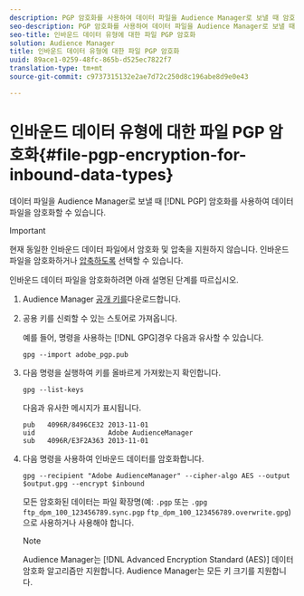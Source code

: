 ```yaml
---
description: PGP 암호화를 사용하여 데이터 파일을 Audience Manager로 보낼 때 암호화할 수 있습니다.
seo-description: PGP 암호화를 사용하여 데이터 파일을 Audience Manager로 보낼 때 암호화할 수 있습니다.
seo-title: 인바운드 데이터 유형에 대한 파일 PGP 암호화
solution: Audience Manager
title: 인바운드 데이터 유형에 대한 파일 PGP 암호화
uuid: 89ace1-0259-48fc-865b-d525ec7822f7
translation-type: tm+mt
source-git-commit: c9737315132e2ae7d72c250d8c196abe8d9e0e43

---
```



# 인바운드 데이터 유형에 대한 파일 PGP 암호화{#file-pgp-encryption-for-inbound-data-types}

데이터 파일을 Audience Manager로 보낼 때 [!DNL PGP] 암호화를 사용하여 데이터 파일을 암호화할 수 있습니다.

<!-- c_encryption.xml -->

>[!IMPORTANT]
>
>현재 동일한 인바운드 데이터 파일에서 암호화 및 압축을 지원하지 않습니다. 인바운드 파일을 암호화하거나 [압축하도록](../../../integration/sending-audience-data/batch-data-transfer-explained/inbound-file-compression.md) 선택할 수 있습니다.

인바운드 데이터 파일을 암호화하려면 아래 설명된 단계를 따르십시오.

1. Audience Manager [공개 키를](./assets/adobe_pgp.pub)다운로드합니다.
1. 공용 키를 신뢰할 수 있는 스토어로 가져옵니다.

   예를 들어, 명령을 사용하는 [!DNL GPG]경우 다음과 유사할 수 있습니다.

   `gpg --import adobe_pgp.pub`

1. 다음 명령을 실행하여 키를 올바르게 가져왔는지 확인합니다.

   `gpg --list-keys`

   다음과 유사한 메시지가 표시됩니다.

   ```
   pub   4096R/8496CE32 2013-11-01
   uid                  Adobe AudienceManager
   sub   4096R/E3F2A363 2013-11-01
   ```

1. 다음 명령을 사용하여 인바운드 데이터를 암호화합니다.

   `gpg --recipient "Adobe AudienceManager" --cipher-algo AES --output $output.gpg --encrypt $inbound`

   모든 암호화된 데이터는 파일 확장명(예: `.pgp` 또는 `.gpg` `ftp_dpm_100_123456789.sync.pgp` `ftp_dpm_100_123456789.overwrite.gpg`)으로 사용하거나 사용해야 합니다.

   >[!NOTE]
   >
   >Audience Manager는 [!DNL Advanced Encryption Standard (AES)] 데이터 암호화 알고리즘만 지원합니다. Audience Manager는 모든 키 크기를 지원합니다.